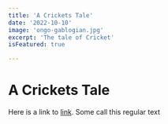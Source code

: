 ```yaml
---
title: 'A Crickets Tale'
date: '2022-10-10'
image: 'ongo-gablogian.jpg'
excerpt: 'The tale of Cricket'
isFeatured: true

---
```

# A Crickets Tale

Here is a link to [link](https://www.google.ca). Some call this regular text